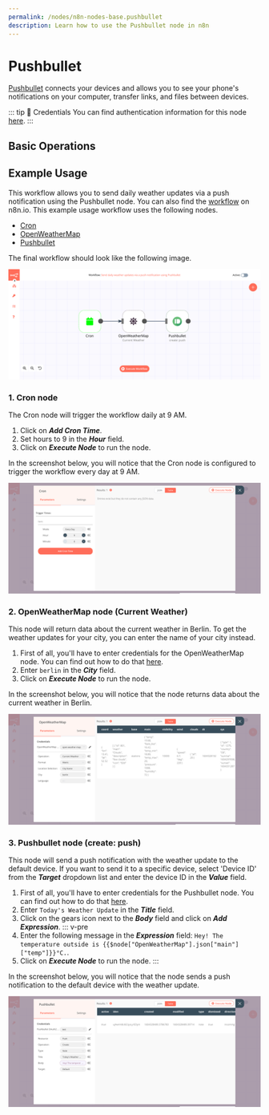 ```yaml
---
permalink: /nodes/n8n-nodes-base.pushbullet
description: Learn how to use the Pushbullet node in n8n
---
```


# Pushbullet

[Pushbullet](https://www.pushbullet.com/) connects your devices and allows you to see your phone's notifications on your computer, transfer links, and files between devices.

::: tip 🔑 Credentials
You can find authentication information for this node [here](../../../credentials/Pushbullet/README.md).
:::

## Basic Operations

<Resource node="n8n-nodes-base.pushbullet" />

## Example Usage

This workflow allows you to send daily weather updates via a push notification using the Pushbullet node. You can also find the [workflow](https://n8n.io/workflows/740) on n8n.io. This example usage workflow uses the following nodes.
- [Cron](../../core-nodes/Cron/README.md)
- [OpenWeatherMap](../../nodes/OpenWeatherMap/README.md)
- [Pushbullet]()

The final workflow should look like the following image.

![A workflow with the Pushbullet node](./workflow.png)

### 1. Cron node

The Cron node will trigger the workflow daily at 9 AM.

1. Click on ***Add Cron Time***.
2. Set hours to 9 in the ***Hour*** field.
3. Click on ***Execute Node*** to run the node.

In the screenshot below, you will notice that the Cron node is configured to trigger the workflow every day at 9 AM.

![Using the Cron node to trigger the workflow daily at 9 am](./Cron_node.png)

### 2. OpenWeatherMap node (Current Weather)

This node will return data about the current weather in Berlin. To get the weather updates for your city, you can enter the name of your city instead.

1. First of all, you'll have to enter credentials for the OpenWeatherMap node. You can find out how to do that [here](../../../credentials/OpenWeatherMap/README.md).
2. Enter `berlin` in the ***City*** field.
3. Click on ***Execute Node*** to run the node.

In the screenshot below, you will notice that the node returns data about the current weather in Berlin.

![Using the OpenWeatherMap node to get weather updates for Berlin](./OpenWeatherMap_node.png)

### 3. Pushbullet node (create: push)

This node will send a push notification with the weather update to the default device. If you want to send it to a specific device, select 'Device ID' from the ***Target*** dropdown list and enter the device ID in the ***Value*** field.

1. First of all, you'll have to enter credentials for the Pushbullet node. You can find out how to do that [here](../../../credentials/Pushbullet/README.md).
2. Enter `Today's Weather Update` in the ***Title*** field.
3. Click on the gears icon next to the ***Body*** field and click on ***Add Expression***.
::: v-pre
4. Enter the following message in the ***Expression*** field: `Hey! The temperature outside is {{$node["OpenWeatherMap"].json["main"]["temp"]}}°C.`.
5. Click on ***Execute Node*** to run the node.
:::

In the screenshot below, you will notice that the node sends a push notification to the default device with the weather update.

![Using the Pushbullet node to send weather updates via a push notification](./Pushbullet_node.png)
